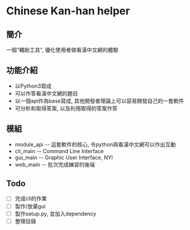 # Chinese Kan-han helper

## 簡介
一個"輔助工具", 優化使用者做看漢中文網的體驗

## 功能介紹
 - 以Python3寫成
 - 可以作答看漢中文網的題目
 - 以一個api作為base寫成, 其他開發者理論上可以容易開發自己的一套軟件
 - 可分析和取得答案, 以及利用取得的答案作答

## 模組
 - module\_api -- 這套軟件的核心, 令python與看漢中文網可以作出互動
 - cli\_main -- Command Line Interface
 - gui\_main -- Graphic User Interface, NYI
 - web\_main -- 批次完成練習的後端

## Todo
 - [ ] 完成cli的作業
 - [ ] 製作/放棄gui
 - [ ] 製作setup.py, 並加入dependency
 - [ ] 整理目錄
